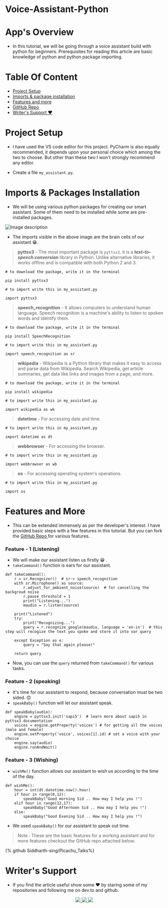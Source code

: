 # Voice-Assistant-Python
# App's Overview 
<p>
 
* In this tutorial, we will be going through a voice assistant build with python for beginners. Prerequisites for reading this article are basic knowledge of python and python package importing.
<p> 

# Table Of Content

- [Project Setup ](#setup)
- [Imports & package installation](#imports)
- [Features and more](#features)
- [GitHub Repo ](#github)
- [Writer's Support ❤️](#support)

<a name="setup"></a>
# Project Setup
* I have used the VS code editor for this project. PyCharm is also equally recommended, it depends upon your personal choice which among the two to choose. But other than these two I won't strongly recommend any editor.

* Create a file `my_assistant.py`.

<a name="imports"></a>
# Imports & Packages Installation

* We will be using various python packages for creating our smart assistant. Some of them need to be installed while some are pre-installed packages.

![Image description](https://dev-to-uploads.s3.amazonaws.com/uploads/articles/sb57gsww29d71p634yrd.png)  

* The imports visible in the above image are the brain cells of our assistant 😁. 

>**pyttsx3** - The most important package is `pyttsx3`.
 it is a **_text-to-speech conversion_** library in Python. Unlike alternative libraries, it works offline and is compatible with both Python 2 and 3.

```
# to download the package, write it in the terminal

pip install pyttsx3

# to import write this in my_assistant.py

import pyttsx3 

```

>**speech_recognition** - It allows computers to understand human language. Speech recognition is a machine's ability to listen to spoken words and identify them.
```
# to download the package, write it in the terminal

pip install SpeechRecognition

# to import write this in my_assistant.py

import speech_recognition as sr 
```
>**wikipedia** - Wikipedia is a Python library that makes it easy to access and parse data from Wikipedia. Search Wikipedia, get article summaries, get data like links and images from a page, and more.

```
# to download the package, write it in the terminal

pip install wikipedia

# to import write this in my_assistant.py

import wikipedia as wk 
```

>**datetime** - For accessing date and time.
```
# to import write this in my_assistant.py

import datetime as dt
```
>**webbrowser** - For accessing the browser.
```
# to import write this in my_assistant.py

import webbrowser as wb
```
>**os** - For accessing operating system's operations.
```
# to import write this in my_assistant.py

import os
```

<a name="features"></a>
# Features and More

* This can be extended immensely as per the developer's interest. I have provided basic steps with a few features in this tutorial. But you can fork the [GitHub Repo ](#github) for various features.

### Feature - 1 (Listening) 
* We will make our assistant listen us firstly 😁 .
* `takeCommand()` function is ears for our assistant.

```
def takeCommand():
    r = sr.Recognizer()  # sr-> speech_recognition
    with sr.Microphone() as source:
        r.adjust_for_ambient_noise(source)  # for cancelling the backgroud noise 
        r.pause_threshold = 1
        print("Listening...")
        maudio = r.listen(source)
       
    print("Listened")   
    try: 
        print("Recognizing...")
        query = r.recognize_google(maudio, language = 'en-in')  # this step will recogize the text you spoke and store it into var query
         
    except Exception as e:
        query = "Say that again please!"

    return query        
```
* Now, you can use the `query` returned from `takeCommand()` for various tasks.


### Feature - 2 (speaking)

* It's time for our assistant to respond, because conversation must be two sided. 😊
* `speakBaby()` function will let our assistant speak.
```
def speakBaby(audio):
    engine = pyttsx3.init('sapi5')  # learn more about sapi5 in pyttsx3 documentation 
    voices = engine.getProperty('voices') # for getting all the voices (male and female)
    engine.setProperty('voice', voices[1].id) # set a voice with your choice
    engine.say(audio)
    engine.runAndWait()

```

### Feature - 3 (Wishing)
* `wishMe()` function allows our assistant to wish us according to the time of the day.

```
def wishMe():
    hour = int(dt.datetime.now().hour)
    if hour in range(0,12):
        speakBaby("Good morning Sid .. How may I help you !")
    elif hour in range(12,17):
        speakBaby("Good Afternoon Sid .. How may I help you !")
    else:
        speakBaby("Good Evening Sid .. How may I help you !")        
```
* We used `speakBaby()` for our assistant to speak out time.

> Note : These are the basic features for a working assistant and for more features checkout the GitHub repo attached below. 

<a name="github"></a>
{% github Siddharth-sing/Picachu_Talks%} 

<a name="support"></a> 
# Writer's Support
* If you find the article useful show some ❤️ by staring some of my repositories and following me on dev.to and github.
 <div>
  <p align="middle">
  <a href="https://www.linkedin.com/in/siddharth-singh-baghel-912866190/">
  <img src="https://img.shields.io/badge/LinkedIn-0077B5?style=for-the-badge&logo=linkedin&logoColor=white">
  </a>
  <a href="https://github.com/Siddharth-sing">
  <img src="https://img.shields.io/badge/GitHub-100000?style=for-the-badge&logo=github&logoColor=white">
  </a>
  <a href="https://dev.to/siddharthsing">
  <img src="https://img.shields.io/badge/dev.to-0A0A0A?style=for-the-badge&logo=dev.to&logoColor=white">
  </a>


 


